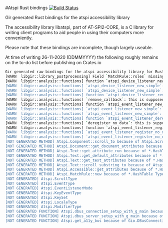 #Atspi Rust bindings
[![Build Status](https://travis-ci.com/luukvanderduim/atspi.svg?branch=master)](https://travis-ci.com/luukvanderduim/atspi)

Gir generated Rust bindings for the atspi accessibility library

The accessibility library libatspi, part of AT-SPI2-CORE, is a C library for writing client programs to aid people in using their computers more conveniently.

Please note that these bindings are incomplete, though largely useable.

At time of writing 26-11-2020 (DDMMYYYY) the following roughly remains on the to-do list before publishing on Crates.io 

```bash
Gir generated raw bindings for the atspi accessibility library for Rust
[WARN  libgir::library_postprocessing] Field `MatchRule::roles` missing c:type assumed to be `fixed_array`
[WARN  libgir::analysis::functions] function `atspi_device_listener_new_simple`'s callback `callback` without associated user data
[WARN  libgir::analysis::functions] `atspi_device_listener_new_simple`: no user data point to the destroy callback
[WARN  libgir::analysis::functions] `atspi_device_listener_new_simple`: destructor without linked callback
[WARN  libgir::analysis::functions] function `atspi_device_listener_remove_callback`'s callback `callback` without associated user data
[WARN  libgir::analysis::functions] `remove_callback`: this is supposed to be a callback function but no callback was found...
[WARN  libgir::analysis::functions] function `atspi_event_listener_new_simple`'s callback `callback` without associated user data
[WARN  libgir::analysis::functions] `atspi_event_listener_new_simple`: no user data point to the destroy callback
[WARN  libgir::analysis::functions] `atspi_event_listener_new_simple`: destructor without linked callback
[WARN  libgir::analysis::functions] function `atspi_event_listener_deregister_no_data`'s callback `callback` without associated user data
[WARN  libgir::analysis::functions] `deregister_no_data`: this is supposed to be a callback function but no callback was found...
[WARN  libgir::analysis::functions] function `atspi_event_listener_register_no_data`'s callback `callback` without associated user data
[WARN  libgir::analysis::functions] `atspi_event_listener_register_no_data`: no user data point to the destroy callback
[WARN  libgir::analysis::functions] `atspi_event_listener_register_no_data`: destructor without linked callback
[NOT GENERATED METHOD] Atspi.Component::scroll_to because of Atspi.ScrollType
[NOT GENERATED METHOD] Atspi.Document::get_document_attributes because of *.HashTable TypeId { ns_id: 0, id: 28 }/TypeId { ns_id: 0, id: 28 }
[NOT GENERATED METHOD] Atspi.Text::get_attribute_run because of *.HashTable TypeId { ns_id: 0, id: 28 }/TypeId { ns_id: 0, id: 28 }
[NOT GENERATED METHOD] Atspi.Text::get_default_attributes because of *.HashTable TypeId { ns_id: 0, id: 28 }/TypeId { ns_id: 0, id: 28 }
[NOT GENERATED METHOD] Atspi.Text::get_text_attributes because of *.HashTable TypeId { ns_id: 0, id: 28 }/TypeId { ns_id: 0, id: 28 }
[NOT GENERATED METHOD] Atspi.Text::scroll_substring_to because of Atspi.ScrollType
[NOT GENERATED METHOD] Atspi.Accessible::get_attributes because of *.HashTable TypeId { ns_id: 0, id: 28 }/TypeId { ns_id: 0, id: 28 }
[NOT GENERATED METHOD] Atspi.MatchRule::new because of *.HashTable TypeId { ns_id: 0, id: 28 }/TypeId { ns_id: 0, id: 28 }
[NOT GENERATED] Atspi.ScrollType
[NOT GENERATED] Atspi.EventType
[NOT GENERATED] Atspi.EventListenerMode
[NOT GENERATED] Atspi.KeyEventType
[NOT GENERATED] Atspi.KeySet
[NOT GENERATED] Atspi.LocaleType
[NOT GENERATED] Atspi.ModifierType
[NOT GENERATED FUNCTION] Atspi.dbus_connection_setup_with_g_main because of Gio.DBusConnection
[NOT GENERATED FUNCTION] Atspi.dbus_server_setup_with_g_main because of Gio.DBusServer
[NOT GENERATED FUNCTION] Atspi.get_a11y_bus because of Gio.DBusConnection
```

